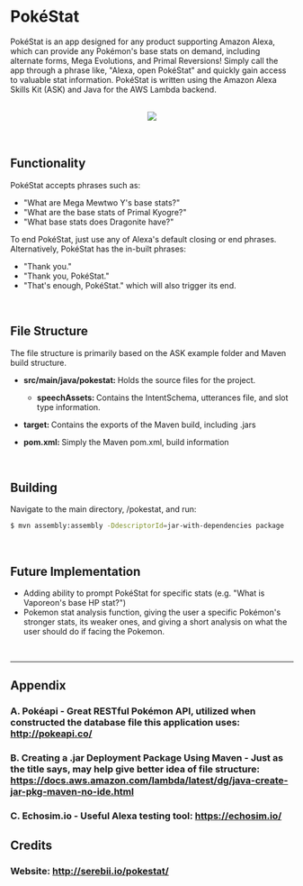 # PokéStat
PokéStat is an app designed for any product supporting Amazon Alexa, which can provide any Pokémon's base stats on demand, including alternate forms, Mega Evolutions, and Primal Reversions! Simply call the app through a phrase like, "Alexa, open PokéStat" and quickly gain access to valuable stat information. PokéStat is written using the Amazon Alexa Skills Kit (ASK) and Java for the AWS Lambda backend.

<br>
<div align="center"><img src="http://serebii.io/pokestat/img/PokeStatLogo_108x108.png"/></div>
<br>
<br>

## Functionality

PokéStat accepts phrases such as:
* "What are Mega Mewtwo Y's base stats?"
* "What are the base stats of Primal Kyogre?"
* "What base stats does Dragonite have?"

To end PokéStat, just use any of Alexa's default closing or end phrases. Alternatively, PokéStat has the in-built phrases:
* "Thank you."
* "Thank you, PokéStat."
* "That's enough, PokéStat."
which will also trigger its end.
<br>


## File Structure

The file structure is primarily based on the ASK example folder and Maven build structure.

* <b>src/main/java/pokestat: </b> Holds the source files for the project.
  * <b>speechAssets: </b> Contains the IntentSchema, utterances file, and slot type information.

* <b>target: </b> Contains the exports of the Maven build, including .jars<br>
* <b>pom.xml: </b> Simply the Maven pom.xml, build information
<br>

## Building 
Navigate to the main directory, /pokestat, and run:
```bash
$ mvn assembly:assembly -DdescriptorId=jar-with-dependencies package
```
<br>

## Future Implementation
* Adding ability to prompt PokéStat for specific stats (e.g. "What is Vaporeon's base HP stat?")
* Pokemon stat analysis function, giving the user a specific Pokémon's stronger stats, its weaker ones, and giving a short analysis on what the user should do if facing the Pokemon.
<br>

-----------------------------------------------------------------------------------------

## Appendix

### A. Pokéapi - Great RESTful Pokémon API, utilized when constructed the database file this application uses: http://pokeapi.co/

### B. Creating a .jar Deployment Package Using Maven - Just as the title says, may help give better idea of file structure: https://docs.aws.amazon.com/lambda/latest/dg/java-create-jar-pkg-maven-no-ide.html

### C. Echosim.io - Useful Alexa testing tool: https://echosim.io/

## Credits

### Website: http://serebii.io/pokestat/


